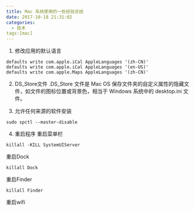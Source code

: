 ```yaml
---
title: Mac 系统使用的一些经验总结
date: 2017-10-18 21:31:02
categories:
  - 技术
tags:[mac]
---
```

1. 修改应用的默认语言
```
defaults write com.apple.iCal AppleLanguages '(zh-CN)'
defaults write com.apple.iCal AppleLanguages '(en-US)'
defaults write com.apple.Maps AppleLanguages '(zh-CN)'
```

2. DS_Store文件
.DS_Store 文件是 Mac OS 保存文件夹的自定义属性的隐藏文件，如文件的图标位置或背景色，相当于 Windows 系统中的 desktop.ini 文件。

3. 允许任何来源的软件安装
```
sudo spctl --master-disable
```

4. 重启程序
重启菜单栏
```
killall -KILL SystemUIServer
```
重启Dock
```
killall Dock
```
重启Finder
```
killall Finder
```
重启wifi
```

```